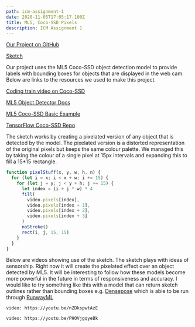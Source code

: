 ```yaml
---
path: icm-assignment-1
date: 2020-11-05T17:05:17.100Z
title: ML5, Coco-SSD Pixels
description: ICM Assignment 1
---
```


[Our Project on GitHub](https://github.com/yonaymoris/icm-pixels)

[Sketch](http://yonaymoris.github.io/icm-pixels)

Our project uses the ML5 Coco-SSD object detection model to provide labels with bounding boxes for objects that are displayed in the web cam. Below are links to the resources we used to make this project.

[Coding train video on Coco-SSD](https://www.youtube.com/watch?v=QEzRxnuaZCk)

[ML5 Object Detector Docs](https://learn.ml5js.org/#/reference/object-detector)

[ML5 Coco-SSD Basic Example](https://examples.ml5js.org/p5js/objectdetector/objectdetector_cocossd_video/)

[TensorFlow Coco-SSD Repo](https://github.com/tensorflow/tfjs-models/tree/master/coco-ssd)

The sketch works by creating a pixelated version of any object that is detected by the model. The pixelated version is a distorted representation of the original pixels but keeps the same colour palette. We managed this by taking the colour of a single pixel at 15px intervals and expanding this to fill a 15\*15 rectangle.

```js
function pixelStuff(x, y, w, h, n) {
  for (let i = x; i < x + w; i += 15) {
    for (let j = y; j < y + h; j += 15) {
      let index = (i + j * w) * 4
      fill(
        video.pixels[index],
        video.pixels[index + 1],
        video.pixels[index + 2],
        video.pixels[index + 3]
      )
      noStroke()
      rect(i, j, 15, 15)
    }
  }
}
```

Below are videos showing use of the sketch. The sketch plays with ideas of sensorship. Right now it will create the pixelated effect over an object detected by ML5. It will be interesting to follow how these models become more powerful in the future in terms of responsiveness and accuracy. I would like to try something like this with a model that can return sketch outlines rather than bounding boxes e.g. [Densepose](http://densepose.org/) which is able to be run through [RunwayML](https://runwayml.com/)

`video: https://youtu.be/nZDkspwtAzE`

`video: https://youtu.be/PHOVjgqyeBk`
